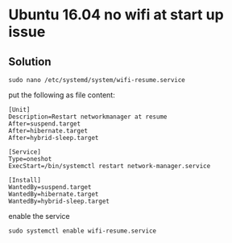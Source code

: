 # Ubuntu 16.04 no wifi at start up issue

## Solution
```
sudo nano /etc/systemd/system/wifi-resume.service
```
put the following as file content:
```
[Unit]
Description=Restart networkmanager at resume
After=suspend.target
After=hibernate.target
After=hybrid-sleep.target

[Service]
Type=oneshot
ExecStart=/bin/systemctl restart network-manager.service

[Install]
WantedBy=suspend.target
WantedBy=hibernate.target
WantedBy=hybrid-sleep.target
```
enable the service
```
sudo systemctl enable wifi-resume.service
```